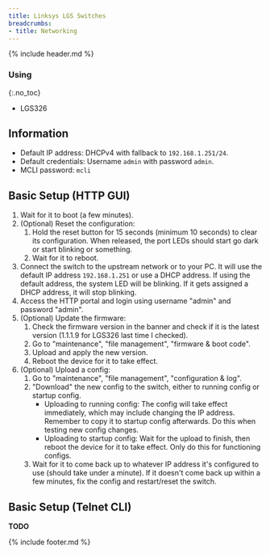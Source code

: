 ```yaml
---
title: Linksys LGS Switches
breadcrumbs:
- title: Networking
---
```

{% include header.md %}

### Using
{:.no_toc}

- LGS326

## Information

- Default IP address: DHCPv4 with fallback to `192.168.1.251/24`.
- Default credentials: Username `admin` with password `admin`.
- MCLI password: `mcli`

## Basic Setup (HTTP GUI)

1. Wait for it to boot (a few minutes).
1. (Optional) Reset the configuration:
    1. Hold the reset button for 15 seconds (minimum 10 seconds) to clear its configuration. When released, the port LEDs should start go dark or start blinking or something.
    1. Wait for it to reboot.
1. Connect the switch to the upstream network or to your PC. It will use the default IP address `192.168.1.251` or use a DHCP address. If using the default address, the system LED will be blinking. If it gets assigned a DHCP address, it will stop blinking.
1. Access the HTTP portal and login using username "admin" and password "admin".
1. (Optional) Update the firmware:
    1. Check the firmware version in the banner and check if it is the latest version (1.1.1.9 for LGS326 last time I checked).
    1. Go to "maintenance", "file management", "firmware & boot code".
    1. Upload and apply the new version.
    1. Reboot the device for it to take effect.
1. (Optional) Upload a config:
    1. Go to "maintenance", "file management", "configuration & log".
    1. "Download" the new config to the switch, either to running config or startup config.
        - Uploading to running config: The config will take effect immediately, which may include changing the IP address. Remember to copy it to startup config afterwards. Do this when testing new config changes.
        - Uploading to startup config: Wait for the upload to finish, then reboot the device for it to take effect. Only do this for functioning configs.
    1. Wait for it to come back up to whatever IP address it's configured to use (should take under a minute). If it doesn't come back up within a few minutes, fix the config and restart/reset the switch.

## Basic Setup (Telnet CLI)

**TODO**

{% include footer.md %}

